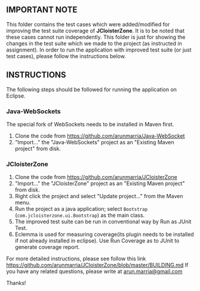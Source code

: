 ## IMPORTANT NOTE
This folder contains the test cases which were added/modified for improving the test suite coverage of **JCloisterZone**. It is to be noted that these cases cannot run independently. This folder is just for showing the changes in the test suite which we made to the project (as instructed in assignment). In order to run the application with improved test suite (or just test cases), please follow the instructions below.

## INSTRUCTIONS
The following steps should be followed for running the application on Eclipse.

### Java-WebSockets
The special fork of WebSockets needs to be installed in Maven first.

1. Clone the code from https://github.com/arunmarria/Java-WebSocket
1. "Import..." the "Java-WebSockets" project as an "Existing Maven project" from disk.


### JCloisterZone

1. Clone the code from https://github.com/arunmarria/JCloisterZone
1. "Import..." the "JCloisterZone" project as an "Existing Maven project" from disk.
1. Right click the project and select "Update project..." from the Maven menu.
1. Run the project as a java application; select `Bootstrap` (`com.jcloisterzone.ui.Bootstrap`) as the main class.
1. The improved test suite can be run in conventional way by Run as JUnit Test.
1. Eclemma is used for measuring coverage(its plugin needs to be installed if not already installed in eclipse). Use Run Coverage as to JUnit to generate coverage report.


For more detailed instructions, please see follow this link https://github.com/arunmarria/JCloisterZone/blob/master/BUILDING.md
If you have any related questions, please write at arun.marria@gmail.com

Thanks!

